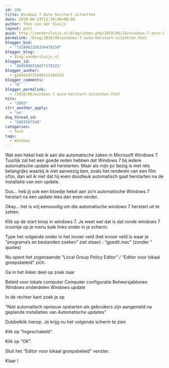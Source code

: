 ```yaml
---
id: 286
title: Windows 7 Auto herstart uitzetten
date: 2010-06-24T12:59:00+00:00
author: Theo van der Sluijs
layout: post
guid: http://vandersluijs.nl/blog/index.php/2010/06/24/windows-7-auto-herstart-uitzetten/
permalink: /blog/2010/06/windows-7-auto-herstart-uitzetten.html
blogger_bid:
  - "7319082336334478150"
blogger_blog:
  - blog.vandersluijs.nl
blogger_id:
  - "4605048516877178321"
blogger_author:
  - g104814725400115166555
blogger_comments:
  - "0"
blogger_permalink:
  - /2010/06/windows-7-auto-herstart-uitzetten.html
hits:
  - "2003"
itrr_another_apply:
  - 'no'
dsq_thread_id:
  - "5803567540"
categories:
  - Tech
tags:
  - Windows
---
```

Wat een hekel heb ik aan die automatische zaken in Microsoft Windows 7. Tuurlijk zal het een goede reden hebben dat Windows 7 bij iedere automatische update wil herstarten. Maar als mijn pc bezig is met iets belangrijks waarbij ik niet aanwezig ben, zoals het renderen van een film ofzo, dan wil ik niet dat hij even doodleuk automatisch gaat herstarten na de installatie van een update.

Dus… heb jij ook een bloedje hekel aan zo’n automatische Windows 7 herstart na een update lees dan even verder.

Okay… het is vrij eenvoudig om die automatische windows 7 herstart uit te zetten.

Klik op de start knop in windows 7. Je weet wel dat is dat ronde windows 7 icoontje op je menu balk links onder in je scherm.

Type het volgende onder in het invoer veld (het invoer veld is waar je “programa’s en bestanden zoeken” ziet staan) : “gpedit.msc” (zonder “ quotes)

Nu opent het zogenaamde “Local Group Policy Editor” / “Editor voor lokaal groepsbeleid” zich.

Ga in het linker deel op zoek naar 

Beleid voor lokale computer Computer configuratie Beheersjablonen Windows onderdelen Windows update 

In de rechter kant zoek je op 

“Niet automatisch opnieuw opstarten als gebruikers zijn aangemeld na geplande installaties van Automatische updates”

Dubbelklik hierop. Je krijg nu het volgende scherm te zien

Klik op “Ingeschakeld”.

Klik op “OK”.

Sluit het “Editor voor lokaal groepsbeleid” venster.

Klaar !